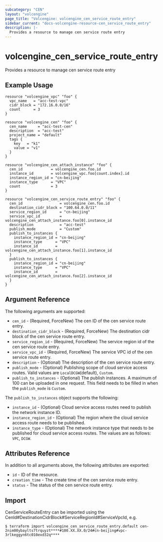 ```yaml
---
subcategory: "CEN"
layout: "volcengine"
page_title: "Volcengine: volcengine_cen_service_route_entry"
sidebar_current: "docs-volcengine-resource-cen_service_route_entry"
description: |-
  Provides a resource to manage cen service route entry
---
```

# volcengine_cen_service_route_entry
Provides a resource to manage cen service route entry
## Example Usage
```hcl
resource "volcengine_vpc" "foo" {
  vpc_name   = "acc-test-vpc"
  cidr_block = "172.16.0.0/16"
  count      = 3
}

resource "volcengine_cen" "foo" {
  cen_name     = "acc-test-cen"
  description  = "acc-test"
  project_name = "default"
  tags {
    key   = "k1"
    value = "v1"
  }
}

resource "volcengine_cen_attach_instance" "foo" {
  cen_id             = volcengine_cen.foo.id
  instance_id        = volcengine_vpc.foo[count.index].id
  instance_region_id = "cn-beijing"
  instance_type      = "VPC"
  count              = 3
}

resource "volcengine_cen_service_route_entry" "foo" {
  cen_id                 = volcengine_cen.foo.id
  destination_cidr_block = "100.64.0.0/11"
  service_region_id      = "cn-beijing"
  service_vpc_id         = volcengine_cen_attach_instance.foo[0].instance_id
  description            = "acc-test"
  publish_mode           = "Custom"
  publish_to_instances {
    instance_region_id = "cn-beijing"
    instance_type      = "VPC"
    instance_id        = volcengine_cen_attach_instance.foo[1].instance_id
  }
  publish_to_instances {
    instance_region_id = "cn-beijing"
    instance_type      = "VPC"
    instance_id        = volcengine_cen_attach_instance.foo[2].instance_id
  }
}
```
## Argument Reference
The following arguments are supported:
* `cen_id` - (Required, ForceNew) The cen ID of the cen service route entry.
* `destination_cidr_block` - (Required, ForceNew) The destination cidr block of the cen service route entry.
* `service_region_id` - (Required, ForceNew) The service region id of the cen service route entry.
* `service_vpc_id` - (Required, ForceNew) The service VPC id of the cen service route entry.
* `description` - (Optional) The description of the cen service route entry.
* `publish_mode` - (Optional) Publishing scope of cloud service access routes. Valid values are `LocalDCGW`(default), `Custom`.
* `publish_to_instances` - (Optional) The publish instances. A maximum of 100 can be uploaded in one request. This field needs to be filled in when the `publish_mode` is `Custom`.

The `publish_to_instances` object supports the following:

* `instance_id` - (Optional) Cloud service access routes need to publish the network instance ID.
* `instance_region_id` - (Optional) The region where the cloud service access route needs to be published.
* `instance_type` - (Optional) The network instance type that needs to be published for cloud service access routes. The values are as follows: `VPC`, `DCGW`.

## Attributes Reference
In addition to all arguments above, the following attributes are exported:
* `id` - ID of the resource.
* `creation_time` - The create time of the cen service route entry.
* `status` - The status of the cen service route entry.


## Import
CenServiceRouteEntry can be imported using the CenId#DestinationCidrBlock#ServiceRegionId#ServiceVpcId, e.g.
```
$ terraform import volcengine_cen_service_route_entry.default cen-2nim00ybaylts7trquyzt****#100.XX.XX.0/24#cn-beijing#vpc-3rlkeggyn6tc010exd32q****
```

